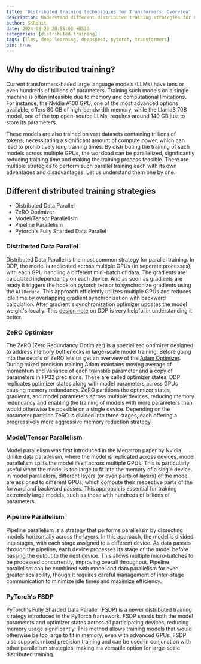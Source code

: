 ```yaml
---
title: 'Distributed training technologies for Transformers: Overview'
description: Understand different distributed training strategies for LLMs.
author: SKRohit
date: 2024-08-29 20:55:00 +0530
categories: [distributed-training]
tags: [llms, deep learning, deepspeed, pytorch, transformers]
pin: true
---
```


## Why do distributed training?
Current transformers-based large language models (LLMs) have tens or even hundreds of billions of parameters. Training such models on a single machine is often infeasible due to memory and computational limitations. For instance, the Nvidia A100 GPU, one of the most advanced options available, offers 80 GB of high-bandwidth memory, while the Llama3 70B model, one of the top open-source LLMs, requires around 140 GB just to store its parameters.

These models are also trained on vast datasets containing trillions of tokens, necessitating a significant amount of compute power, which can lead to prohibitively long training times. By distributing the training of such models across multiple GPUs, the workload can be parallelized, significantly reducing training time and making the training process feasible. There are multiple strategies to perform such parallel training each with its own advantages and disadvantages. Let us understand them one by one.

## Different distributed training strategies
- Distributed Data Parallel
- ZeRO Optimizer
- Model/Tensor Parallelism
- Pipeline Parallelism
- Pytorch's Fully Sharded Data Parallel


### Distributed Data Parallel
Distributed Data Parallel is the most common strategy for parallel training. In DDP, the model is replicated across multiple GPUs (in seperate processes), with each GPU handling a different mini-batch of data. The gradients are calculated independently on each device. And as soon as gradients are ready it triggers the hook on pytorch tensor to synchronize gradients using the `AllReduce`. This approach efficiently utilizes multiple GPUs and reduces idle time by overlapping gradient synchronization with backward calculation. After gradient's synchronization optimizer updates the model weight's locally. This [design note](https://pytorch.org/docs/master/notes/ddp.html) on DDP is very helpful in understanding it better.

### ZeRO Optimizer
The ZeRO (Zero Redundancy Optimizer) is a specialized optimizer designed to address memory bottlenecks in large-scale model training. Before going into the details of ZeRO lets us get an overview of the [Adam Optimizer](https://arxiv.org/abs/1412.6980). During mixed precision training Adam maintains moving average of momentum and variance of each trainable parameter and a copy of parameters in FP32 precisions. These are called optimizer states. DDP replicates optimizer states along with model parameters across GPUs causing memory redundancy. ZeRO partitions the optimizer states, gradients, and model parameters across multiple devices, reducing memory redundancy and enabling the training of models with more parameters than would otherwise be possible on a single device. Depending on the parameter partition ZeRO is divided into three stages, each offering a progressively more aggressive memory reduction strategy. 

### Model/Tensor Parallelism
Model parallelism was first introduced in the Megatron paper by Nvidia. Unlike data parallelism, where the model is replicated across devices, model parallelism splits the model itself across multiple GPUs. This is particularly useful when the model is too large to fit into the memory of a single device. In model parallelism, different layers (or even parts of layers) of the model are assigned to different GPUs, which compute their respective parts of the forward and backward passes. This approach is essential for training extremely large models, such as those with hundreds of billions of parameters.

### Pipeline Parallelism
Pipeline parallelism is a strategy that performs parallelism by dissecting models horizontally across the layers. In this approach, the model is divided into stages, with each stage assigned to a different device. As data passes through the pipeline, each device processes its stage of the model before passing the output to the next device. This allows multiple micro-batches to be processed concurrently, improving overall throughput. Pipeline parallelism can be combined with model and data parallelism for even greater scalability, though it requires careful management of inter-stage communication to minimize idle times and maximize efficiency.

### PyTorch's FSDP
PyTorch's Fully Sharded Data Parallel (FSDP) is a newer distributed training strategy introduced in the PyTorch framework. FSDP shards both the model parameters and optimizer states across all participating devices, reducing memory usage significantly. This method allows training models that would otherwise be too large to fit in memory, even with advanced GPUs. FSDP also supports mixed precision training and can be used in conjunction with other parallelism strategies, making it a versatile option for large-scale distributed training.